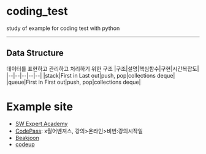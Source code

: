 # coding_test
study of example for coding test with python

---
## Data Structure
데이터를 표현하고 관리하고 처리하기 위한 구조
|구조|설명|핵심함수|구현|시간복잡도|
|--|--|--|--|--|
|stack|First in Last out|push, pop|collections deque|
|queue|First in First out|push, pop|collections deque|
# Example site
- [SW Expert Academy](https://swexpertacademy.com/main/main.do)
- [CodePass](http://www.codepass.co.kr): x월어벤져스, 강의>온라인>비번:강의시작일
- [Beakjoon](https://www.acmicpc.net)
- [codeup](https://www.codeup.kr/index.php)
